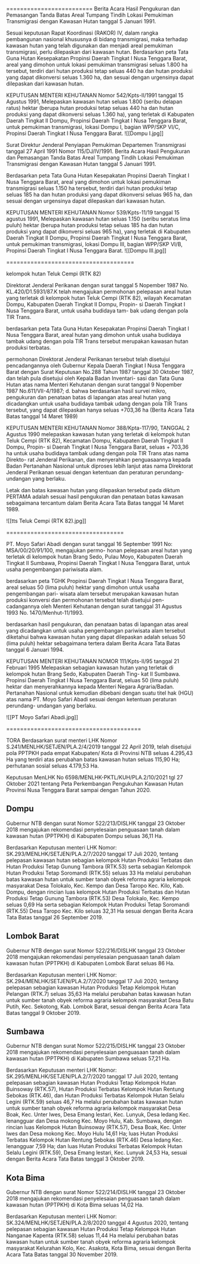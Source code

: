 =========================
Berita Acara Hasil Pengukuran dan Pemasangan Tanda Batas Areal Tumpang Tindih Lokasi Pemukiman Transmigrasi dengan Kawasan Hutan tanggal 5 Januari 1991.

Sesuai keputusan Rapat Koordinasi (RAKOR) IV, dalam rangka pembangunan nasional khususnya di bidang transmigrasi, maka terhadap kawasan hutan yang telah digunakan dan menjadi areal pemukiman transmigrasi, perlu dilepaskan dari kawasan hutan. Berdasarkan peta Tata Guna Hutan Kesepakatan Propinsi Daerah Tingkat I Nusa Tenggara Barat, areal yang dimohon untuk lokasi pemukiman transmigrasi seluas 1.800 ha tersebut, terdiri dari hutan produksi tetap seluas 440 ha dan hutan produksi yang dapat dikonversi seluas 1.360 ha, dan sesuai dengan urgensinya dapat dilepaskan dari kawasan hutan.

KEPUTUSAN MENTERI KEHUTANAN Nomor 542/Kpts-II/1991 tanggal 15 Agustus 1991, Melepaskan kawasan hutan seluas 1.800 (seribu delapan ratus) hektar (berupa hutan produksi tetap seluas 440 ha dan hutan produksi yang dapat dikonversi seluas 1.360 ha), yang terletak di Kabupaten Daerah Tingkat II Dompu, Propinsi Daerah Tingkat I Nusa Tenggara Barat, untuk pemukiman transmigrasi, lokasi Dompu I, bagian WPP/SKP VI/C, Propinsi Daerah Tingkat I Nusa Tenggara Barat.
![[Dompu I.jpg]]

Surat Direktur Jenderal Penyiapan Pemukiman Departemen Transmigrasi tanggal 27 April 1991 Nomor 115/DJ/IV/1991. Berita Acara Hasil Pengukuran dan Pemasangan Tanda Batas Areal Tumpang Tindih Lokasi Pemukiman Transmigrasi dengan Kawasan Hutan tanggal 5 Januari 1991.

Berdasarkan peta Tata Guna Hutan Kesepakatan Propinsi Daerah Tingkat I Nusa Tenggara Barat, areal yang dimohon untuk lokasi pemukiman transmigrasi seluas 1.150 ha tersebut, terdiri dari hutan produksi tetap seluas 185 ha dan hutan produksi yang dapat dikonversi seluas 965 ha, dan sesuai dengan urgensinya dapat dilepaskan dari kawasan hutan.

KEPUTUSAN MENTERI KEHUTANAN Nomor 539/Kpts-11/19 tanggal 15 agustus 1991, Melepaskan kawasan hutan seluas 1.150 (seribu seratus lima puluh) hektar (berupa hutan produksi tetap seluas 185 ha dan hutan produksi yang dapat dikonversi seluas 965 ha), yang terletak di Kabupaten Daerah Tingkat II Dompu, Propinsi Daerah Tingkat I Nusa Tenggara Barat, untuk pemukiman transmigrasi, lokasi Dompu III, bagian WPP/SKP VI/B, Propinsi Daerah Tingkat I Nusa Tenggara Barat.
![[Dompu III.jpg]]

=====================================

kelompok hutan Teluk Cempi (RTK 82)

Direktorat Jenderal Perikanan dengan surat tanggal 5 Nopember 1987 No. KL.420/D1.5931/87.K telah mengajukan permohonan pelepasan areal hutan yang terletak di kelompok hutan Teluk Cempi (RTK 82), wilayah Kecamatan Dompu, Kabupaten Daerah Tingkat II Dompu, Propin- si Daerah Tingkat I Nusa Tenggara Barat, untuk usaha budidaya tam- bak udang dengan pola TIR Trans.

berdasarkan peta Tata Guna Hutan Kesepakatan Propinsi Daerah Tingkat I Nusa Tenggara Barat, areal hutan yang dimohon untuk usaha budidaya tambak udang dengan pola TIR Trans tersebut merupakan kawasan hutan produksi terbatas.

permohonan Direktorat Jenderal Perikanan tersebut telah disetujui pencadangannya oleh Gubernur Kepala Daerah Tingkat I Nusa Tenggara Barat dengan Surat Keputusan No.288 Tahun 1987 tanggal 30 Oktober 1987, dan telah pula disetujui oleh Kepala Badan Inventari- sasi dan Tata Guna Hutan atas nama Menteri Kehutanan dengan surat tanggal 9 Nopember 1987 No.611/VII-4/1987; d. bahwa berdasarkan hasil survei mikro, pengukuran dan penataan batas di lapangan atas areal hutan yang dicadangkan untuk usaha budidaya tambak udang dengan pola TIR Trans tersebut, yang dapat dilepaskan hanya seluas +703,36 ha (Berita Acara Tata Batas tanggal 14 Maret 1989)

KEPUTUSAN MENTERI KEHUTANAN Nomor 388/Kpta-117/90, TANGGAL 2 Agustus 1990 melepaskan kawasan hutan yang terletak di kelompok hutan Teluk Cempi (RTK 82), Kecamatan Dompu, Kabupaten Daerah Tingkat II Dompu, Propin- si Daerah Tingkat I Nusa Tenggara Barat, seluas + 703,36 ha untuk usaha budidaya tambak udang dengan pola TIR Trans atas nama Direkto- rat Jenderal Perikanan, dan menyerahkan penguasaannya kepada Badan Pertanahan Nasional untuk diproses lebih lanjut atas nama Direktorat Jenderal Perikanan sesuai dengan ketentuan dan peraturan perundang- undangan yang berlaku.

Letak dan batas kawasan hutan yang dilepaskan tersebut pada diktum PERTAMA adalah sesuai hasil pengukuran dan penataan batas kawasan sebagaimana tercantum dalam Berita Acara Tata Batas tanggal 14 Maret 1989.

![[tts Teluk Cempi (RTK 82).jpg]]

==================================

PT. Moyo Safari Abadi dengan surat tanggal 16 September 1991 No: MSA/00/20/91/100, mengajukan permo- honan pelepasan areal hutan yang terletak di kelompok hutan Brang Sedo, Pulau Moyo, Kabupaten Daerah Tingkat ΙΙ Sumbawa, Propinsi Daerah Tingkat I Nusa Tenggara Barat, untuk usaha pengembangan pariwisata alam.

berdasarkan peta TGHK Propinsi Daerah Tingkat I Nusa Tenggara Barat, areal seluas 50 (lima puluh) hektar yang dimohon untuk usaha pengembangan pari- wisata alam tersebut merupakan kawasan hutan produksi konversi dan permohonan tersebut telah disetujui pen- cadangannya oleh Menteri Kehutanan dengan surat tanggal 31 Agustus 1993 No. 1470/Menhut-11/1993.

berdasarkan hasil pengukuran, dan penataan batas di lapangan atas areal yang dicadangkan untuk usaha pengembangan pariwisata alam tersebut diketahui bahwa kawasan hutan yang dapat dilepaskan adalah seluas 50 (lima puluh) hektar sebagaimana tertera dalam Berita Acara Tata Batas tanggal 6 Januari 1994.

KEPUTUSAN MENTERI KEHUTANAN NOMOR 111/Kpts-II/95 tanggal 21 Februari 1995 Melepaskan sebagian kawasan hutan yang terletak di kelompok hutan Brang Sedo, Kabupaten Daerah Ting- kat II Sumbawa. Propinsi Daerah Tingkat I Nusa Tenggara Barat, seluas 50 (lima puluh) hektar dan menyerahkannya kepada Menteri Negara Agraria/Badan. Pertanahan Nasional untuk kemudian dibebani dengan suatu titel hak (HGU) atas nama PT. Moyo Safari Abadi sesuai dengan ketentuan peraturan perundang- undangan yang berlaku.

![[PT Moyo Safari Abadi.jpg]]

=======================================

TORA
Berdasarkan surat menteri LHK Nomor S.241/MENLHK/SETJEN/PLA.2/4/2019 tanggal 22 April 2019, telah disetujui pola PPTPKH pada empat Kabupaten/ Kota di Provinsi NTB seluas 4.295,43 Ha yang terdiri atas perubahan batas kawasan hutan seluas 115,90 Ha; perhutanan sosial seluas 4.179,53 Ha.

Keputusan MenLHK No 6598/MENLHK-PKTL/KUH/PLA.2/10/2021 tgl 27 Oktober 2021 tentang Peta Perkembangan Pengukuhan Kawasan Hutan Provinsi Nusa Tenggara Barat sampai dengan Tahun 2020.

## Dompu
Gubernur NTB dengan surat Nomor 522/213/DISLHK tanggal 23 Oktober 2018 mengajukan rekomendasi penyelesaian penguasaan tanah dalam kawasan hutan (PPTPKH) di Kabupaten Dompu seluas 36,11 Ha.

Berdasarkan Keputusan menteri LHK Nomor: SK.293/MENLHK/SETJEN/PLA.2/7/2020 tanggal 17 Juli 2020, tentang pelepasan kawasan hutan sebagian kelompok Hutan Produksi Terbatas dan Hutan Produksi Tetap Gunung Tambora (RTK.53) serta sebagian Kelompok Hutan Produksi Tetap Soromandi (RTK.55) seluas 33 Ha melalui perubahan batas kawasan hutan untuk sumber tanah obyek reforma agraria kelompok masyarakat Desa Tolokalo, Kec. Kempo dan Desa Taropo Kec. Kilo, Kab. Dompu, dengan rincian luas kelompok Hutan Produksi Terbatas dan Hutan Produksi Tetap Gunung Tambora (RTK.53) Desa Tolokalo, Kec. Kempo seluas 0,69 Ha serta sebagian Kelompok Hutan Produksi Tetap Soromandi (RTK.55) Desa Taropo Kec. Kilo seluas 32,31 Ha sesuai dengan Berita Acara Tata Batas tanggal 26 September 2019.

## Lombok Barat
Gubernur NTB dengan surat Nomor 522/216/DISLHK tanggal 23 Oktober 2018 mengajukan rekomendasi penyelesaian penguasaan tanah dalam kawasan hutan (PPTPKH) di Kabupaten Lombok Barat seluas 86 Ha.

Berdasarkan Keputusan menteri LHK Nomor: SK.294/MENLHK/SETJEN/PLA.2/7/2020 tanggal 17 Juli 2020, tentang pelepasan sebagian kawasan Hutan Produksi Tetap Kelompok Hutan Pelangan (RTK.7) seluas 35,63 Ha melalui perubahan batas kawasan hutan untuk sumber tanah obyek reforma agraria kelompok masyarakat Desa Batu Putih, Kec. Sekotong, Kab. Lombok Barat, sesuai dengan Berita Acara Tata Batas tanggal 9 Oktober 2019.

## Sumbawa
Gubernur NTB dengan surat Nomor 522/215/DISLHK tanggal 23 Oktober 2018 mengajukan rekomendasi penyelesaian penguasaan tanah dalam kawasan hutan (PPTPKH) di Kabupaten Sumbawa seluas 57,21 Ha.

Berdasarkan Keputusan menteri LHK Nomor: SK.295/MENLHK/SETJEN/PLA.2/7/2020 tanggal 17 Juli 2020, tentang pelepasan sebagian kawasan Hutan Produksi Tetap Kelompok Hutan Buinsoway (RTK.57), Hutan Produksi Terbatas Kelompok Hutan Rentung Sebokas (RTK.46), dan Hutan Produksi Terbatas Kelompok Hutan Selalu Legini (RTK.59) seluas 46,7 Ha melalui perubahan batas kawasan hutan untuk sumber tanah obyek reforma agraria kelompok masyarakat Desa Boak, Kec. Unter Iwes, Desa Emang lestari, Kec. Lunyuk, Desa ledang Kec. lenangguar dan Desa mokong Kec. Moyo Hulu, Kab. Sumbawa, dengan rincian luas Kelompok Hutan Buinsoway (RTK.57), Desa Boak, Kec. Unter Iwes dan Desa mokong Kec. Moyo Hulu 14,61 Ha; luas Hutan Produksi Terbatas Kelompok Hutan Rentung Sebokas (RTK.46) Desa ledang Kec. lenangguar 7,59 Ha; dan luas Hutan Produksi Terbatas Kelompok Hutan Selalu Legini (RTK.59), Desa Emang lestari, Kec. Lunyuk 24,53 Ha, sesuai dengan Berita Acara Tata Batas tanggal 3 Oktober 2019.

## Kota Bima
Gubernur NTB dengan surat Nomor 522/214/DISLHK tanggal 23 Oktober 2018 mengajukan rekomendasi penyelesaian penguasaan tanah dalam kawasan hutan (PPTPKH) di Kota Bima seluas 14,02 Ha.

Berdasarkan Keputusan menteri LHK Nomor: SK.324/MENLHK/SETJEN/PLA.2/8/2020 tanggal 4 Agustus 2020, tentang pelepasan sebagian kawasan Hutan Produksi Tetap Kelompok Hutan Nanganae Kapenta (RTK.58) seluas 11,44 Ha melalui perubahan batas kawasan hutan untuk sumber tanah obyek reforma agraria kelompok masyarakat Kelurahan Kolo, Kec. Asakota, Kota Bima, sesuai dengan Berita Acara Tata Batas tanggal 30 November 2019.